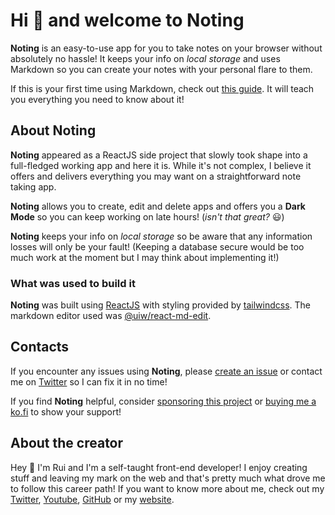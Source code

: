 # Hi 👋 and welcome to **Noting**

**Noting** is an easy-to-use app for you to take notes on your browser without absolutely no hassle! It keeps your info on _local storage_ and uses Markdown so you can create your notes with your personal flare to them.

If this is your first time using Markdown, check out [this guide](https://github.com/adam-p/markdown-here/wiki/Markdown-Cheatsheet). It will teach you everything you need to know about it!

## About **Noting**

**Noting** appeared as a ReactJS side project that slowly took shape into a full-fledged working app and here it is. While it's not complex, I believe it offers and delivers everything you may want on a straightforward note taking app.

**Noting** allows you to create, edit and delete apps and offers you a **Dark Mode** so you can keep working on late hours! (_isn't that great?_ 😃)

**Noting** keeps your info on _local storage_ so be aware that any information losses will only be your fault! (Keeping a database secure would be too much work at the moment but I may think about implementing it!)

### What was used to build it

**Noting** was built using [ReactJS](https://reactjs.org/) with styling provided by [tailwindcss](https://tailwindcss.com/). The markdown editor used was [@uiw/react-md-edit](https://github.com/uiwjs/react-md-editor).

## Contacts

If you encounter any issues using **Noting**, please [create an issue](https://github.com/ItzaMi/noting/issues) or contact me on [Twitter](https://twitter.com/HeyItzaMi) so I can fix it in no time!

If you find **Noting** helpful, consider [sponsoring this project](https://github.com/ItzaMi/noting) or [buying me a ko.fi](https://ko-fi.com/itzami) to show your support!

## About the creator

Hey 👋 I'm Rui and I'm a self-taught front-end developer! I enjoy creating stuff and leaving my mark on the web and that's pretty much what drove me to follow this career path! If you want to know more about me, check out my [Twitter](https://twitter.com/HeyItzaMi), [Youtube](https://www.youtube.com/channel/UCwnDdBqfYvxIzDXXtyQ75fg), [GitHub](https://github.com/ItzaMi) or my [website](https://itzami.com/).

